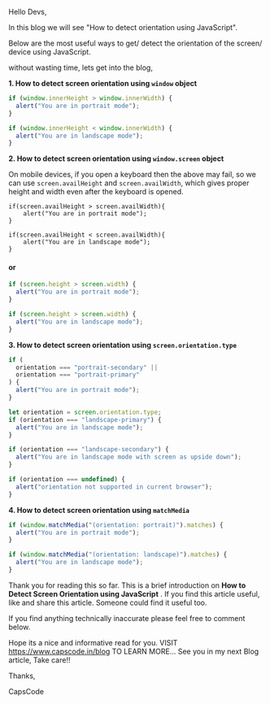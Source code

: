Hello Devs,

In this blog we will see "How to detect orientation using JavaScript".

Below are the most useful ways to get/ detect the orientation of the screen/ device using JavaScript.

without wasting time, lets get into the blog,

**1. How to detect screen orientation using `window` object**

```js
if (window.innerHeight > window.innerWidth) {
  alert("You are in portrait mode");
}

if (window.innerHeight < window.innerWidth) {
  alert("You are in landscape mode");
}
```

**2. How to detect screen orientation using `window.screen` object**

On mobile devices, if you open a keyboard then the above may fail, so we can use `screen.availHeight` and `screen.availWidth`, which gives proper height and width even after the keyboard is opened.

```JS
if(screen.availHeight > screen.availWidth){
    alert("You are in portrait mode");
}

if(screen.availHeight < screen.availWidth){
    alert("You are in landscape mode");
}
```

#### **or**

```javascript
if (screen.height > screen.width) {
  alert("You are in portrait mode");
}

if (screen.height > screen.width) {
  alert("You are in landscape mode");
}
```

**3. How to detect screen orientation using `screen.orientation.type`**

```js
if (
  orientation === "portrait-secondary" ||
  orientation === "portrait-primary"
) {
  alert("You are in portrait mode");
}

let orientation = screen.orientation.type;
if (orientation === "landscape-primary") {
  alert("You are in landscape mode");
}

if (orientation === "landscape-secondary") {
  alert("You are in landscape mode with screen as upside down");
}

if (orientation === undefined) {
  alert("orientation not supported in current browser");
}
```

**4. How to detect screen orientation using `matchMedia`**

```javascript
if (window.matchMedia("(orientation: portrait)").matches) {
  alert("You are in portrait mode");
}

if (window.matchMedia("(orientation: landscape)").matches) {
  alert("You are in landscape mode");
}
```

Thank you for reading this so far. This is a brief introduction on **How to Detect Screen Orientation using JavaScript** .
If you find this article useful, like and share this article. Someone could find it useful too.

If you find anything technically inaccurate please feel free to comment below.

Hope its a nice and informative read for you.
VISIT https://www.capscode.in/blog TO LEARN MORE...
See you in my next Blog article, Take care!!

Thanks,

CapsCode
